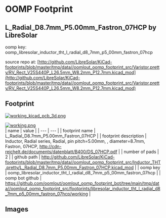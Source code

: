 # OOMP Footprint  
## L_Radial_D8.7mm_P5.00mm_Fastron_07HCP  by LibreSolar  
  
oomp key: oomp_libresolar_inductor_tht_l_radial_d8_7mm_p5_00mm_fastron_07hcp  
  
source repo at: [http://github.com/LibreSolar/KiCad-footprints/blob/master/tmp/data//oomlout_oomp_footprint_src/Varistor.pretty/RV_Rect_V25S440P_L26.5mm_W8.2mm_P12.7mm.kicad_mod](http://github.com/LibreSolar/KiCad-footprints/blob/master/tmp/data//oomlout_oomp_footprint_src/Varistor.pretty/RV_Rect_V25S440P_L26.5mm_W8.2mm_P12.7mm.kicad_mod)  
## Footprint  
  
[![working_kicad_pcb_3d.png](working_kicad_pcb_3d_600.png)](working_kicad_pcb_3d.png)  
  
[![working.png](working_600.png)](working.png)  
| name | value | 
| --- | --- | 
| footprint name | L_Radial_D8.7mm_P5.00mm_Fastron_07HCP | 
| footprint description | Inductor, Radial series, Radial, pin pitch=5.00mm, , diameter=8.7mm, Fastron, 07HCP, http://cdn-reichelt.de/documents/datenblatt/B400/DS_07HCP.pdf | 
| number of pads | 2 | 
| github path | http://github.com/LibreSolar/KiCad-footprints/blob/master/tmp/data//oomlout_oomp_footprint_src/Inductor_THT.pretty/L_Radial_D8.7mm_P5.00mm_Fastron_07HCP.kicad_mod | 
| oomp key | oomp_libresolar_inductor_tht_l_radial_d8_7mm_p5_00mm_fastron_07hcp | 
| oomp bot github | https://github.com/oomlout/oomlout_oomp_footprint_bot/tree/main/tmp/data//oomlout_oomp_footprint_src/footprints/libresolar_inductor_tht_l_radial_d8_7mm_p5_00mm_fastron_07hcp/working | 
## Images  
